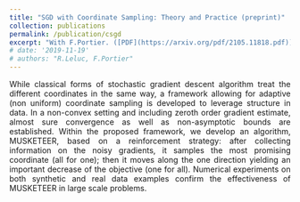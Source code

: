 ```yaml
---
title: "SGD with Coordinate Sampling: Theory and Practice (preprint)"
collection: publications
permalink: /publication/csgd
excerpt: "With F.Portier. ([PDF](https://arxiv.org/pdf/2105.11818.pdf))"
# date: '2019-11-19'
# authors: "R.Leluc, F.Portier"
---
```

<p align="justify">
While classical forms of stochastic gradient descent algorithm treat the different coordinates in the same way,
a framework allowing for adaptive (non uniform) coordinate sampling is developed to leverage structure in data.
In a non-convex setting and including zeroth order gradient estimate, almost sure convergence as well as
non-asymptotic bounds are established. Within the proposed framework, we develop an algorithm, MUSKETEER,
based on a reinforcement strategy: after collecting information on the noisy gradients, it samples the most
promising coordinate (all for one); then it moves along the one direction yielding an important decrease of
the objective (one for all). Numerical experiments on both synthetic and real data examples confirm
the effectiveness of MUSKETEER in large scale problems.
